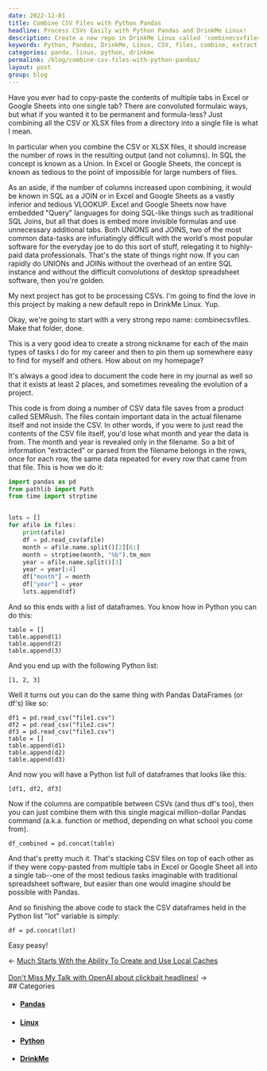 ```yaml
---
date: 2022-12-01
title: Combine CSV Files with Python Pandas
headline: Process CSVs Easily with Python Pandas and DrinkMe Linux!
description: Create a new repo in DrinkMe Linux called 'combinecsvfiles' for processing CSVs. Extract information from filenames and add it to rows of the CSV using Python Pandas. Easily stack CSV dataframes in a Python list using 'pd.concat(lot)'. Discover how easy it is to combine CSVs into a single file - just use the code 'df = pd.concat(lot)'!
keywords: Python, Pandas, DrinkMe, Linux, CSV, files, combine, extract, information, filenames, rows, stack, dataframes, list, df, concat, easy, peasy
categories: panda, linux, python, drinkme
permalink: /blog/combine-csv-files-with-python-pandas/
layout: post
group: blog
---
```



Have you ever had to copy-paste the contents of multiple tabs in Excel or
Google Sheets into one single tab? There are convoluted formulaic ways, but
what if you wanted it to be permanent and formula-less? Just combining all the
CSV or XLSX files from a directory into a single file is what I mean.

In particular when you combine the CSV or XLSX files, it should increase the
number of rows in the resulting output (and not columns). In SQL the concept is
known as a Union. In Excel or Google Sheets, the concept is known as tedious to
the point of impossible for large numbers of files.

As an aside, if the number of columns increased upon combining, it would be
known in SQL as a JOIN or in Excel and Google Sheets as a vastly inferior and
tedious VLOOKUP. Excel and Google Sheets now have embedded "Query" languages
for doing SQL-like things such as traditional SQL Joins, but all that does is
embed more invisible formulas and use unnecessary additional tabs. Both UNIONS
and JOINS, two of the most common data-tasks are infuriatingly difficult with
the world's most popular software for the everyday joe to do this sort of
stuff, relegating it to highly-paid data professionals. That's the state of
things right now. If you can rapidly do UNIONs and JOINs without the overhead
of an entire SQL instance and without the difficult convolutions of desktop
spreadsheet software, then you're golden.

My next project has got to be processing CSVs. I'm going to find the love in
this project by making a new default repo in DrinkMe Linux. Yup.

Okay, we're going to start with a very strong repo name: combinecsvfiles. Make
that folder, done.

This is a very good idea to create a strong nickname for each of the main types
of tasks I do for my career and then to pin them up somewhere easy to find for
myself and others. How about on my homepage?

It's always a good idea to document the code here in my journal as well so that
it exists at least 2 places, and sometimes revealing the evolution of a project.

This code is from doing a number of CSV data file saves from a product called
SEMRush. The files contain important data in the actual filename itself and not
inside the CSV. In other words, if you were to just read the contents of the
CSV file itself, you'd lose what month and year the data is from. The month and
year is revealed only in the filename. So a bit of information "extracted" or
parsed from the filename belongs in the rows, once for each row, the same data
repeated for every row that came from that file. This is how we do it:

```python
import pandas as pd
from pathlib import Path
from time import strptime


lots = []
for afile in files:
    print(afile)
    df = pd.read_csv(afile)
    month = afile.name.split()[2][6:]
    month = strptime(month, "%b").tm_mon
    year = afile.name.split()[3]
    year = year[:4]
    df["month"] = month
    df["year"] = year
    lots.append(df)
```

And so this ends with a list of dataframes. You know how in Python you can do
this:

    table = []
    table.append(1)
    table.append(2)
    table.append(3)

And you end up with the following Python list:

    [1, 2, 3]

Well it turns out you can do the same thing with Pandas DataFrames (or df's)
like so:

    df1 = pd.read_csv("file1.csv")
    df2 = pd.read_csv("file2.csv")
    df3 = pd.read_csv("file3.csv")
    table = []
    table.append(d1)
    table.append(d2)
    table.append(d3)

And now you will have a Python list full of dataframes that looks like this:

    [df1, df2, df3]

Now if the columns are compatible between CSVs (and thus df's too), then you
can just combine them with this single magical million-dollar Pandas command
(a.k.a. function or method, depending on what school you come from).

    df_combined = pd.concat(table)

And that's pretty much it. That's stacking CSV files on top of each other as if
they were copy-pasted from multiple tabs in Excel or Google Sheet all into a
single tab--one of the most tedious tasks imaginable with traditional
spreadsheet software, but easier than one would imagine should be possible with
Pandas.

And so finishing the above code to stack the CSV dataframes held in the Python
list "lot" variable is simply:

    df = pd.concat(lot)

Easy peasy!


<div class="arrow-links"><div class="post-nav-prev"><span class="arrow">&larr;&nbsp;</span><a href="/blog/much-starts-with-the-ability-to-create-and-use-local-caches/">Much Starts With the Ability To Create and Use Local Caches</a></div> &nbsp; <div class="post-nav-next"><a href="/blog/don-t-miss-my-talk-with-openai-about-clickbait-headlines/">Don't Miss My Talk with OpenAI about clickbait headlines!</a><span class="arrow">&nbsp;&rarr;</span></div></div>
## Categories

<ul>
<li><h4><a href='/panda/'>Pandas</a></h4></li>
<li><h4><a href='/linux/'>Linux</a></h4></li>
<li><h4><a href='/python/'>Python</a></h4></li>
<li><h4><a href='/drinkme/'>DrinkMe</a></h4></li></ul>